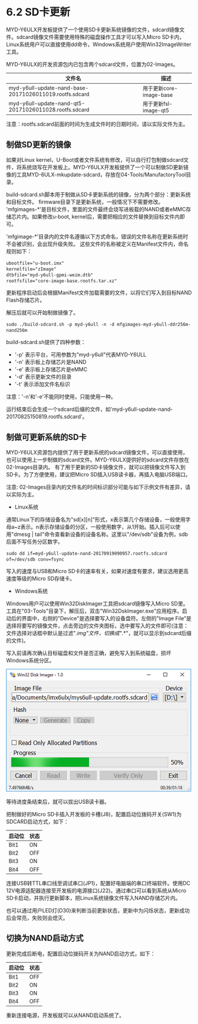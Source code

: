 # 6.2 SD卡更新

MYD-Y6ULX开发板提供了一个使用SD卡更新系统镜像的文件，sdcard镜像文件。sdcard镜像文件需要使用特殊的磁盘操作工具才可以写入Micro SD卡内，Linux系统用户可以直接使用dd命令，Windows系统用户使用Win32ImageWriter工具。

MYD-Y6ULX的开发资源包内已包含两个sdcard文件，位置为02-Images。

文件名 | 描述
------ | -----
myd-y6ull-update-nand-base-20171026011019.rootfs.sdcard | 用于更新core-image-base
myd-y6ull-update-nand-qt5-20171026011028.rootfs.sdcard | 用于更新fsl-image-qt5

注意：rootfs.sdcard前面的时间为生成文件时的日期时间，请以实际文件为主。

## 制做SD更新的镜像

如果对Linux kernel，U-Boot或者文件系统有修改，可以自行打包制做sdcard文件，将系统烧写在开发板上。MYD-Y6ULX开发板提供了一个可以制做SD更新镜像的工具MYD-6ULX-mkupdate-sdcard，存放在04-Tools/ManufactoryTool目录。

build-sdcard.sh脚本用于制做从SD卡更新系统的镜像，分为两个部分：更新系统和目标文件。
firmware目录下是更新系统，一般情况下不需要修改。
'mfgimages-*'是目标文件，里面的文件最终会烧写进板载的NAND或者eMMC存储芯片内。如果修改u-boot, kernel后，需要把相应的文件替换到目标文件内即可。

'mfgimage-*'目录内的文件名遵循以下方式命名，错误的文件名称在更新系统时不会被识别，会出现升级失败。
这些文件的名称被定义在Manifest文件内，命名规则如下：

```
ubootfile="u-boot.imx"
kernelfile="zImage"
dtbfile="myd-y6ull-gpmi-weim.dtb"
rootfsfile="core-image-base.rootfs.tar.xz"
```
更新程序启动后会根据Manifest文件加载需要的文件，以将它们写入到目标NAND Flash存储芯片。

解压后就可以开始制做镜像了。

```
sudo ./build-sdcard.sh -p myd-y6ull -n -d mfgimages-myd-y6ull-ddr256m-nand256m
```

build-sdcard.sh提供了四种参数：
* '-p' 表示平台，可用参数为"myd-y6ull"代表MYD-Y6ULL
* '-n' 表示板上存储芯片是NAND
* '-e' 表示板上存储芯片是eMMC
* '-d' 表示更新文件的目录
* '-t' 表示添加文件名标识

注意：'-n'和'-e'不能同时使用，只能使用一种。

运行结束后会生成一个sdcard后缀的文件，如'myd-y6ull-update-nand-20170825150819.rootfs.sdcard'。

## 制做可更新系统的SD卡

MYD-Y6ULX资源包内提供了用于更新系统的sdcard镜像文件，可以直接使用，也可以使用上一步制做的sdcard文件。MYD-Y6ULX提供好的sdcard文件存放在02-Images目录内。
有了用于更新的SD卡镜像文件，就可以把镜像文件写入到SD卡。为了方便使用，建议把Micro SD插入USB读卡器，再插入电脑USB端口。

注意: 02-Images目录内的文件名的时间标识部分可能与如下示例文件有差异，请以实际为主。

* Linux系统

通常Linux下的存储设备名为"sd[x][n]"形式，x表示第几个存储设备，一般使用字母a~z表示。n表示存储设备的分区，一般使用数字，从1开始。插入后可以使用"dmesg | tail"命令查看新设备的设备名称。这里以"/dev/sdb"设备为例，sdb后面不写任务分区数字。

```
sudo dd if=myd-y6ull-update-nand-20170919090957.rootfs.sdcard of=/dev/sdb conv=fsync
```

写入的速度与USB和Micro SD卡的速率有关，如果对速度有要求，建议选用更高速度等级的Micro SD存储卡。

* Windows系统

Windows用户可以使用Win32DiskImager工具把sdcard镜像写入Micro SD里。工具在"03-Tools"目录下，解压后，双击"Win32DskImager.exe"应用程序。启动后的界面中，右侧的"Device"是选择要写入的设备盘符。左侧的"Image File"是选择将要写的镜像文件，点击旁边的文件夹图标，选中要写入的文件即可(注意：文件选择对话框中默认是过滤"*.img"文件，切换成"*.*"，就可以显示到sdcard后缀的文件)。

写入前请再次确认目标磁盘和文件是否正确，避免写入到系统磁盘，损坏Windows系统分区。

![Win32DiskImage写入镜像](image/6-1.png)

等待进度条结束后，就可以拔出USB读卡器。

把制做好的Micro SD卡插入开发板的卡槽(J8)，配置启动位拨码开关(SW1)为SDCARD启动方式，如下：

启动位 | 状态 
--- | ----
Bit1 | ON
Bit2 | OFF
Bit3 | ON
Bit4 | OFF

连接USB转TTL串口线至调试串口(JP1)，配置好电脑端的串口终端软件。使用DC 12V电源适配器连接至开发板的电源接口(J22)。通过串口可以看到系统从Micro SD卡启动，并执行更新脚本，把Linux系统镜像文件写入NAND存储芯片内。

也可以通过用户LED灯(D30)来判断当前更新状态，更新中为闪烁状态，更新成功后会常亮，失败则会熄灭。

## 切换为NAND启动方式

更新完成后断电，配置启动位拨码开关为NAND启动方式，如下：

启动位 | 状态 
--- | ----
Bit1 | OFF
Bit2 | ON
Bit3 | ON
Bit4 | OFF

重新连接电源，开发板就可以从NAND启动系统了。

